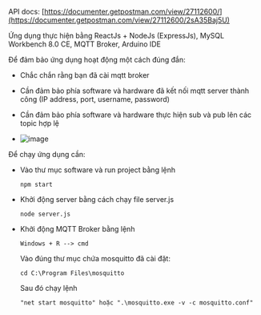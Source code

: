 API docs: [https://documenter.getpostman.com/view/27112600/](https://documenter.getpostman.com/view/27112600/2sA35Baj5U)

Ứng dụng thực hiện bằng ReactJs + NodeJs (ExpressJs), MySQL Workbench 8.0 CE, MQTT Broker, Arduino IDE

Để đảm bảo ứng dụng hoạt động một cách đúng đắn:
- Chắc chắn rằng bạn đã cài mqtt broker
- Cần đảm bảo phía software và hardware đã kết nối mqtt server thành công (IP address, port, username, password)
- Cần đảm bảo phía software và hardware thực hiện sub và pub lên các topic hợp lệ

- ![image](https://github.com/vantuan0128/IoT-SmartHome/assets/121681379/daf1c17c-9fc1-449a-8a58-fdc5587254ce)


Để chạy ứng dụng cần:
- Vào thư mục software và run project bằng lệnh
  ```
  npm start
  ```
- Khởi động server bằng cách chạy file server.js
  ```
  node server.js
  ```
- Khởi động MQTT Broker bằng lệnh
  ```
  Windows + R --> cmd
  ```
  Vào đúng thư mục chứa mosquitto đã cài đặt:
  ```
  cd C:\Program Files\mosquitto
  ```
  Sau đó chạy lệnh
  ```
  "net start mosquitto" hoặc ".\mosquitto.exe -v -c mosquitto.conf"
  ```
